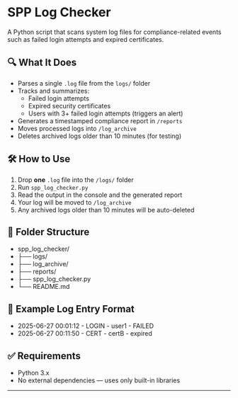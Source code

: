 # SPP Log Checker

A Python script that scans system log files for compliance-related events such as failed login attempts and expired certificates.

## 🔍 What It Does

- Parses a single `.log` file from the `logs/` folder
- Tracks and summarizes:
  - Failed login attempts
  - Expired security certificates
  - Users with 3+ failed login attempts (triggers an alert)
- Generates a timestamped compliance report in `/reports`
- Moves processed logs into `/log_archive`
- Deletes archived logs older than 10 minutes (for testing)

## 🛠 How to Use

1. Drop **one** `.log` file into the `/logs/` folder
2. Run `spp_log_checker.py`
3. Read the output in the console and the generated report
4. Your log will be moved to `/log_archive`
5. Any archived logs older than 10 minutes will be auto-deleted

## 📂 Folder Structure

- spp_log_checker/
- ├── logs/
- ├── log_archive/
- ├── reports/
- ├── spp_log_checker.py
- └── README.md

## 🧪 Example Log Entry Format

- 2025-06-27 00:01:12 - LOGIN - user1 - FAILED 
- 2025-06-27 00:11:50 - CERT - certB - expired


## ✅ Requirements

- Python 3.x
- No external dependencies — uses only built-in libraries

---
